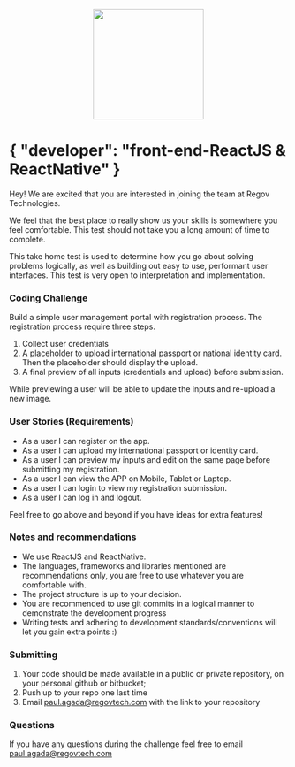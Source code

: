 <p align="center">
  <img src="https://static.wixstatic.com/media/3ba736_be1f7ac0f8bf4e049a5fb6616b18d827~mv2_d_1937_1405_s_2.png/v1/fill/w_220,h_140,al_c,q_85,usm_0.66_1.00_0.01/Regov%20Technologies%202%20PNG_edited.webp" width="200">
</p>

# { "developer": "front-end-ReactJS & ReactNative" }

Hey! We are excited that you are interested in joining the team at Regov Technologies.

We feel that the best place to really show us your skills is somewhere you feel comfortable. This test should not take you a long amount of time to complete.

This take home test is used to determine how you go about solving problems logically, as well as building out easy to use, performant user interfaces. This test is very open to interpretation and implementation.

### Coding Challenge

Build a simple user management portal with registration process. The registration process require three steps.

1. Collect user credentials
2. A placeholder to upload international passport or national identity card. Then the placeholder should display the upload.
3. A final preview of all inputs (credentials and upload) before submission.

While previewing a user will be able to update the inputs and re-upload a new image.

### User Stories (Requirements)

- As a user I can register on the app.
- As a user I can upload my international passport or identity card.
- As a user I can preview my inputs and edit on the same page before submitting my registration.
- As a user I can view the APP on Mobile, Tablet or Laptop.
- As a user I can login to view my registration submission.
- As a user I can log in and logout.

Feel free to go above and beyond if you have ideas for extra features!

### Notes and recommendations

- We use ReactJS and ReactNative.
- The languages, frameworks and libraries mentioned are recommendations only, you are free to use whatever you are comfortable with.
- The project structure is up to your decision.
- You are recommended to use git commits in a logical manner to demonstrate the development progress
- Writing tests and adhering to development standards/conventions will let you gain extra points :)

### Submitting

1. Your code should be made available in a public or private repository, on your personal github or bitbucket;
2. Push up to your repo one last time
3. Email paul.agada@regovtech.com with the link to your repository

### Questions

If you have any questions during the challenge feel free to email paul.agada@regovtech.com
